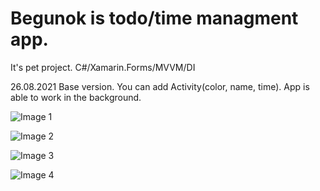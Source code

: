# Begunok is todo/time managment app.
It's pet project. C#/Xamarin.Forms/MVVM/DI

26.08.2021
Base version. You can add Activity(color, name, time). App is able to work in the background.

![Image 1](https://github.com/ArtemiiF/Begunok/tree/master/img/test1.png)

![Image 2](https://github.com/ArtemiiF/Begunok/tree/master/img/test3.png)

![Image 3](https://github.com/ArtemiiF/Begunok/tree/master/img/test4.png)

![Image 4](https://github.com/ArtemiiF/Begunok/tree/master/img/test5.png)

